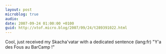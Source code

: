 ```yaml
---
layout: post
microblog: true
audio: 
date: 2007-09-24 01:00:00 +0100
guid: http://xtof.micro.blog/2007/09/24/t289391022.html
---
```

Cool, just received my Skacha'vatar with a dedicated sentence (lang:fr) "Y'a des Fous au BarCamp !"
